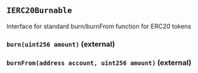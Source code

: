 ## `IERC20Burnable`

Interface for standard burn/burnFrom function for ERC20 tokens




### `burn(uint256 amount)` (external)





### `burnFrom(address account, uint256 amount)` (external)








